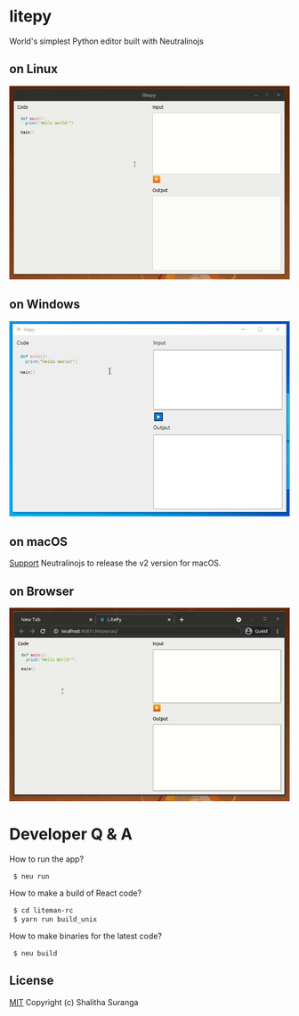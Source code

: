 # litepy
World's simplest Python editor built with Neutralinojs

## on Linux
![LitePy on Linux](media/litepy_prev_linux.gif)

## on Windows
![LitePy on Windows](media/litepy_prev_win.gif)

## on macOS
[Support](https://github.com/neutralinojs/v2-specification) Neutralinojs to release the v2 version for macOS.

## on Browser
![Liteman on Browser](media/litepy_prev_web.gif)

# Developer Q & A

How to run the app?

```
 $ neu run
```

How to make a build of React code?

```
 $ cd liteman-rc
 $ yarn run build_unix
```

How to make binaries for the latest code?

```
 $ neu build
```

## License

[MIT](LICENSE)
Copyright (c) Shalitha Suranga

